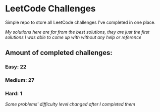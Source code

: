 
# LeetCode Challenges

Simple repo to store all LeetCode challenges I've completed in one place.

<i>My solutions here are far from the best solutions, they are just the first solutions I was able to come up with without any help or reference</i>

## Amount of completed challenges:

### Easy: 22

### Medium: 27

### Hard: 1

<i>Some problems' difficulty level changed after I completed them</i>
